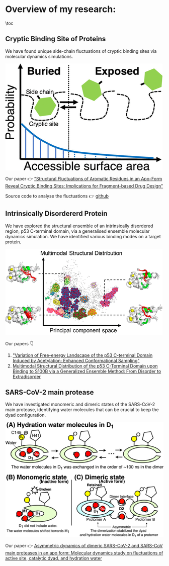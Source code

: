 # Overview of my research:

\toc

## Cryptic Binding Site of Proteins

We have found unique side-chain fluctuations of cryptic binding sites via molecular dynamics simulations.

![jp0c04963_0007](https://github.com/physicshinzui/my-website/blob/main/figs/res_cryp.png?raw=true)

Our paper :point_right:  ["Structural Fluctuations of Aromatic Residues in an Apo-Form Reveal Cryptic Binding Sites: Implications for Fragment-based Drug Design" ](https://pubs.acs.org/doi/abs/10.1021/acs.jpcb.0c04963)

Source code to analyse the fluctuations :point_right: [github](https://github.com/physicshinzui/crypticBindingSitePredictor)

## Intrinsically Disordererd Protein

We have explored the structural ensemble of an intrinsically disordered region, p53 C-terminal domain, via a generalised ensemble molecular dynamics simulation. We have identified various binding modes on a target protein.

![jctc_extra](https://github.com/physicshinzui/my-website/blob/main/figs/abst_extradis.png?raw=true)

Our papers :point_down:

1. ["Variation of Free-energy Landscape of the p53 C-terminal Domain Induced by Acetylation: Enhanced Conformational Sampling" ](https://onlinelibrary.wiley.com/doi/full/10.1002/jcc.24494)
2. [Multimodal Structural Distribution of the p53 C-Terminal Domain upon Binding to S100B via a Generalized Ensemble Method: From Disorder to Extradisorder](https://pubs.acs.org/doi/abs/10.1021/acs.jctc.8b01042)



## SARS-CoV-2 main protease

We have investigated monomeric and dimeric states of the SARS-CoV-2 main protease, identifying water molecules that can be crucial to keep the dyad configuration.

![mpro](https://github.com/physicshinzui/my-website/blob/main/figs/res_mpro.jpg?raw=true)



Our paper :point_right: [Asymmetric dynamics of dimeric SARS-CoV-2 and SARS-CoV main proteases in an apo form: Molecular dynamics study on fluctuations of active site, catalytic dyad, and hydration water](https://www.sciencedirect.com/science/article/pii/S2667160321000156)

